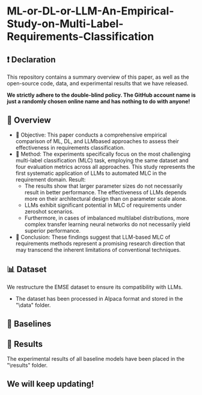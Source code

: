 # ML-or-DL-or-LLM-An-Empirical-Study-on-Multi-Label-Requirements-Classification
## ❗ Declaration
This repository contains a summary overview of this paper, as well as the open-source code, data, and experimental results that we have released. 

**We strictly adhere to the double-blind policy. The GitHub account name is just a randomly chosen online name and has nothing to do with anyone!**

## 📑 Overview
- 🧠 Objective: This paper conducts a comprehensive empirical comparison of ML, DL, and LLMbased approaches to assess their effectiveness in requirements
classification. 
- 🎈 Method: The experiments specifically focus on the most challenging multi-label classification (MLC) task, employing the same dataset and four evaluation metrics across all approaches. This study represents the first systematic application of LLMs to automated MLC in the requirement domain.
Result: 
  - The results show that larger parameter sizes do not necessarily result in better performance. The effectiveness of LLMs depends more on their architectural design than on parameter scale alone. 
  - LLMs exhibit significant potential in MLC of requirements under zeroshot scenarios. 
  - Furthermore, in cases of imbalanced multilabel distributions, more complex transfer learning neural networks do not necessarily yield superior performance.
- 🎉 Conclusion: 
These findings suggest that LLM-based MLC of requirements methods represent a promising research direction that may transcend the inherent limitations of
conventional techniques.

## 📊 Dataset
We restructure the EMSE dataset to ensure its compatibility with LLMs.
- The dataset has been processed in Alpaca format and stored in the "\data" folder.

## 📌 Baselines

## 📔 Results
The experimental results of all baseline models have been placed in the "\results" folder.

## We will keep updating!
